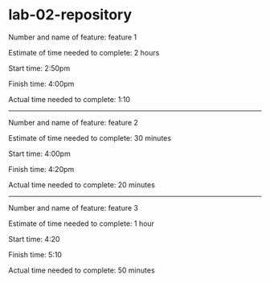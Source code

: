 # lab-02-repository

Number and name of feature: feature 1

Estimate of time needed to complete: 2 hours

Start time: 2:50pm

Finish time: 4:00pm

Actual time needed to complete: 1:10 


---

Number and name of feature: feature 2

Estimate of time needed to complete: 30 minutes

Start time: 4:00pm

Finish time: 4:20pm

Actual time needed to complete: 20 minutes



---

Number and name of feature: feature 3

Estimate of time needed to complete: 1 hour

Start time: 4:20

Finish time: 5:10

Actual time needed to complete: 50 minutes